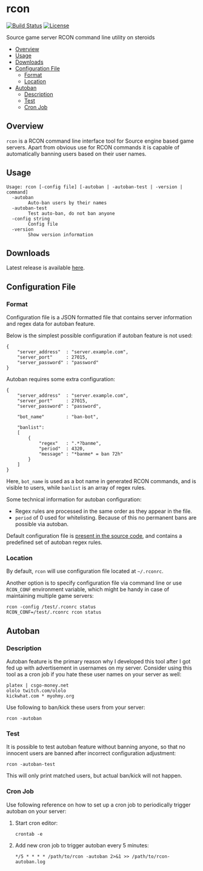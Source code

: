 # rcon

[![Build Status](https://travis-ci.org/dieselburner/rcon.svg)](https://travis-ci.org/dieselburner/rcon)
[![License](https://img.shields.io/github/license/dieselburner/rcon.svg)](https://github.com/dieselburner/rcon/blob/master/LICENSE.md)

Source game server RCON command line utility on steroids

<!-- TOC -->
- [Overview](#overview)
- [Usage](#usage)
- [Downloads](#downloads)
- [Configuration File](#configuration-file)
  * [Format](#format)
  * [Location](#location)
- [Autoban](#autoban)
  * [Description](#description)
  * [Test](#test)
  * [Cron Job](#cron-job)

## Overview

`rcon` is a RCON command line interface tool for Source engine based game servers. Apart from obvious use for RCON commands it is capable of automatically banning users based on their user names.

## Usage

```
Usage: rcon [-config file] [-autoban | -autoban-test | -version | command]
  -autoban
        Auto-ban users by their names
  -autoban-test
        Test auto-ban, do not ban anyone
  -config string
        Config file
  -version
        Show version information
```

## Downloads

Latest release is available [here](https://github.com/dieselburner/rcon/releases/latest).

## Configuration File

### Format

Configuration file is a JSON formatted file that contains server information and regex data for autoban feature.

Below is the simplest possible configuration if autoban feature is not used:

```
{
	"server_address"  : "server.example.com",
	"server_port"     : 27015,
	"server_password" : "password"
}
```

Autoban requires some extra configuration:

```
{
	"server_address"  : "server.example.com",
	"server_port"     : 27015,
	"server_password" : "password",

	"bot_name"        : "ban-bot",

	"banlist":
	[
		{
			"regex"   : ".*?banme",
			"period"  : 4320,
			"message" : "*banme* = ban 72h"
		}
	]
}
```

Here, `bot_name` is used as a bot name in generated RCON commands, and is visible to users, while `banlist` is an array of regex rules.

Some technical information for autoban configuration:

- Regex rules are processed in the same order as they appear in the file.
- `period` of 0 used for whitelisting. Because of this no permanent bans are possible via autoban.

Default configuration file is [present in the source code](https://github.com/dieselburner/rcon/blob/master/.rconrc), and contains a predefined set of autoban regex rules.

### Location

By default, `rcon` will use configuration file located at `~/.rconrc`.

Another option is to specify configuration file via command line or use `RCON_CONF` environment variable, which might be handy in case of maintaining multiple game servers:

```
rcon -config /test/.rconrc status
RCON_CONF=/test/.rconrc rcon status
```

## Autoban

### Description

Autoban feature is the primary reason why I developed this tool after I got fed up with advertisement in usernames on my server. Consider using this tool as a cron job if you hate these user names on your server as well:

```
platex | csgo-money.net
ololo twitch.com/ololo
kickwhat.com * myohmy.org
```

Use following to ban/kick these users from your server:

```
rcon -autoban
```

### Test

It is possible to test autoban feature without banning anyone, so that no innocent users are banned after incorrect configuration adjustment:

```
rcon -autoban-test
```

This will only print matched users, but actual ban/kick will not happen.

### Cron Job

Use following reference on how to set up a cron job to periodically trigger autoban on your server:

1. Start cron editor:

    ```
    crontab -e
    ```

2. Add new cron job to trigger autoban every 5 minutes:

    ```
    */5 * * * * /path/to/rcon -autoban 2>&1 >> /path/to/rcon-autoban.log
    ```

